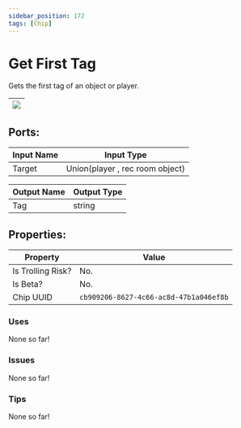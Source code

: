 ```yaml
---
sidebar_position: 172
tags: [Chip]
---
```


# Get First Tag


Gets the first tag of an object or player.

| ![](https://images-ext-2.discordapp.net/external/MPmIaQzlEPmgGWlgi-WxBBXt0Bjv_zWPkg1y1f_sy3s/https/www.recroomcircuits.com/image/circuit/absolute-value?width=206&height=108) |
|-----|

## Ports:

| Input Name | Input Type |
|-----------|-----------|
| Target | Union(player , rec room object) |

| Output Name | Output Type |
|-----------|-----------|
| Tag | string |

## Properties:

| Property  | Value |
|-------------------|-----------|
| Is Trolling Risk? | No. |
| Is Beta? | No. |
| Chip UUID | `cb909206-8627-4c66-ac8d-47b1a046ef8b` |

### Uses
None so far!

### Issues
None so far!

### Tips
None so far!
